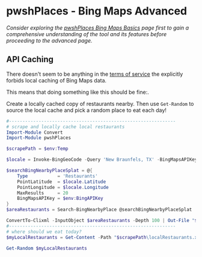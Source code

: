 # pwshPlaces - Bing Maps Advanced

*Consider exploring the [pwshPlaces Bing Maps Basics](pwshPlaces-Bing-Maps-Basics.md) page first to gain a comprehensive understanding of the tool and its features before proceeding to the advanced page.*

## API Caching

There doesn't seem to be anything in the [terms of service](https://www.microsoft.com/maps/product/terms.html) the explicitly forbids local caching of Bing Maps data.

This means that doing something like this should be fine:.

Create a locally cached copy of restaurants nearby. Then use `Get-Random` to source the local cache and pick a random place to eat each day!

```powershell
#--------------------------------------------------------------
# scrape and locally cache local restaurants
Import-Module Convert
Import-Module pwshPlaces

$scrapePath = $env:Temp

$locale = Invoke-BingGeoCode -Query 'New Braunfels, TX' -BingMapsAPIKey $env:BingAPIKey

$searchBingNearbyPlaceSplat = @{
    Type           = 'Restaurants'
    PointLatitude  = $locale.Latitude
    PointLongitude = $locale.Longitude
    MaxResults     = 20
    BingMapsAPIKey = $env:BingAPIKey
}
$areaRestaurants = Search-BingNearbyPlace @searchBingNearbyPlaceSplat

ConvertTo-Clixml -InputObject $areaRestaurants -Depth 100 | Out-File "$scrapePath\localRestaurants.xml"
#--------------------------------------------------------------
# where should we eat today?
$myLocalRestaurants = Get-Content -Path "$scrapePath\localRestaurants.xml" -Raw | ConvertFrom-Clixml

Get-Random $myLocalRestaurants
```
